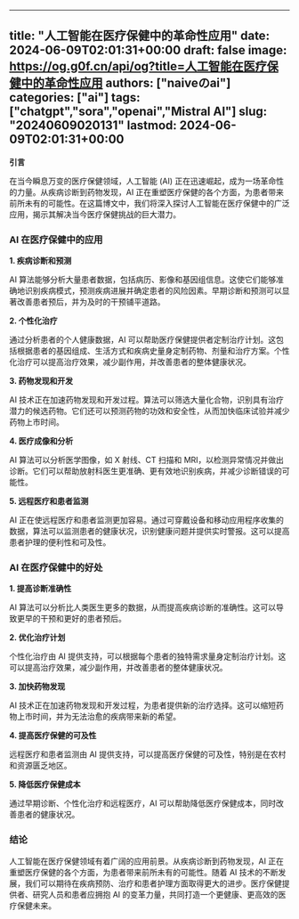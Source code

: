 
---
title: "人工智能在医疗保健中的革命性应用"
date: 2024-06-09T02:01:31+00:00
draft: false
image: https://og.g0f.cn/api/og?title=人工智能在医疗保健中的革命性应用
authors: ["naiveのai"]
categories: ["ai"]
tags: ["chatgpt","sora","openai","Mistral AI"]
slug: "20240609020131"
lastmod: 2024-06-09T02:01:31+00:00
---
**引言**

在当今瞬息万变的医疗保健领域，人工智能 (AI) 正在迅速崛起，成为一场革命性的力量。从疾病诊断到药物发现，AI 正在重塑医疗保健的各个方面，为患者带来前所未有的可能性。在这篇博文中，我们将深入探讨人工智能在医疗保健中的广泛应用，揭示其解决当今医疗保健挑战的巨大潜力。

### AI 在医疗保健中的应用

**1. 疾病诊断和预测**

AI 算法能够分析大量患者数据，包括病历、影像和基因组信息。这使它们能够准确地识别疾病模式，预测疾病进展并确定患者的风险因素。早期诊断和预测可以显著改善患者预后，并为及时的干预铺平道路。

**2. 个性化治疗**

通过分析患者的个人健康数据，AI 可以帮助医疗保健提供者定制治疗计划。这包括根据患者的基因组成、生活方式和疾病史量身定制药物、剂量和治疗方案。个性化治疗可以提高治疗效果，减少副作用，并改善患者的整体健康状况。

**3. 药物发现和开发**

AI 技术正在加速药物发现和开发过程。算法可以筛选大量化合物，识别具有治疗潜力的候选药物。它们还可以预测药物的功效和安全性，从而加快临床试验并减少药物上市时间。

**4. 医疗成像和分析**

AI 算法可以分析医学图像，如 X 射线、CT 扫描和 MRI，以检测异常情况并做出诊断。它们可以帮助放射科医生更准确、更有效地识别疾病，并减少诊断错误的可能性。

**5. 远程医疗和患者监测**

AI 正在使远程医疗和患者监测更加容易。通过可穿戴设备和移动应用程序收集的数据，算法可以监测患者的健康状况，识别健康问题并提供实时警报。这可以提高患者护理的便利性和可及性。

### AI 在医疗保健中的好处

**1. 提高诊断准确性**

AI 算法可以分析比人类医生更多的数据，从而提高疾病诊断的准确性。这可以导致更早的干预和更好的患者预后。

**2. 优化治疗计划**

个性化治疗由 AI 提供支持，可以根据每个患者的独特需求量身定制治疗计划。这可以提高治疗效果，减少副作用，并改善患者的整体健康状况。

**3. 加快药物发现**

AI 技术正在加速药物发现和开发过程，为患者提供新的治疗选择。这可以缩短药物上市时间，并为无法治愈的疾病带来新的希望。

**4. 提高医疗保健的可及性**

远程医疗和患者监测由 AI 提供支持，可以提高医疗保健的可及性，特别是在农村和资源匮乏地区。

**5. 降低医疗保健成本**

通过早期诊断、个性化治疗和远程医疗，AI 可以帮助降低医疗保健成本，同时改善患者的健康状况。

### 结论

人工智能在医疗保健领域有着广阔的应用前景。从疾病诊断到药物发现，AI 正在重塑医疗保健的各个方面，为患者带来前所未有的可能性。随着 AI 技术的不断发展，我们可以期待在疾病预防、治疗和患者护理方面取得更大的进步。医疗保健提供者、研究人员和患者应拥抱 AI 的变革力量，共同打造一个更健康、更高效的医疗保健未来。